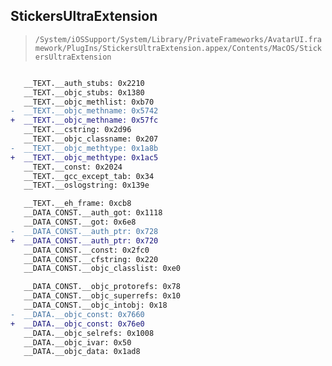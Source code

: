 ## StickersUltraExtension

> `/System/iOSSupport/System/Library/PrivateFrameworks/AvatarUI.framework/PlugIns/StickersUltraExtension.appex/Contents/MacOS/StickersUltraExtension`

```diff

   __TEXT.__auth_stubs: 0x2210
   __TEXT.__objc_stubs: 0x1380
   __TEXT.__objc_methlist: 0xb70
-  __TEXT.__objc_methname: 0x5742
+  __TEXT.__objc_methname: 0x57fc
   __TEXT.__cstring: 0x2d96
   __TEXT.__objc_classname: 0x207
-  __TEXT.__objc_methtype: 0x1a8b
+  __TEXT.__objc_methtype: 0x1ac5
   __TEXT.__const: 0x2024
   __TEXT.__gcc_except_tab: 0x34
   __TEXT.__oslogstring: 0x139e

   __TEXT.__eh_frame: 0xcb8
   __DATA_CONST.__auth_got: 0x1118
   __DATA_CONST.__got: 0x6e8
-  __DATA_CONST.__auth_ptr: 0x728
+  __DATA_CONST.__auth_ptr: 0x720
   __DATA_CONST.__const: 0x2fc0
   __DATA_CONST.__cfstring: 0x220
   __DATA_CONST.__objc_classlist: 0xe0

   __DATA_CONST.__objc_protorefs: 0x78
   __DATA_CONST.__objc_superrefs: 0x10
   __DATA_CONST.__objc_intobj: 0x18
-  __DATA.__objc_const: 0x7660
+  __DATA.__objc_const: 0x76e0
   __DATA.__objc_selrefs: 0x1008
   __DATA.__objc_ivar: 0x50
   __DATA.__objc_data: 0x1ad8

```

